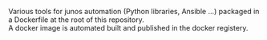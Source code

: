 Various tools for junos automation (Python libraries, Ansible ...) packaged in a Dockerfile at the root of this repository.  
A docker image is automated built and published in the docker registery.  






